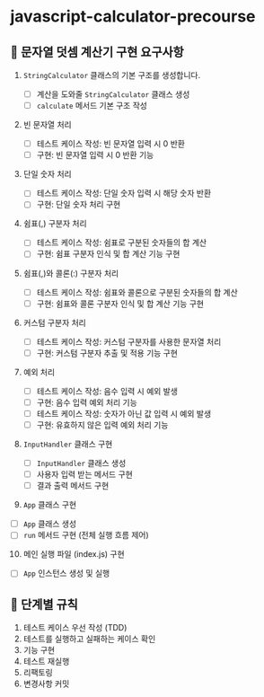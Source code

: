 # javascript-calculator-precourse

## 👀 문자열 덧셈 계산기 구현 요구사항

1. `StringCalculator` 클래스의 기본 구조를 생성합니다.

   - [ ] 계산을 도와줄 `StringCalculator` 클래스 생성
   - [ ] `calculate` 메서드 기본 구조 작성

2. 빈 문자열 처리

   - [ ] 테스트 케이스 작성: 빈 문자열 입력 시 0 반환
   - [ ] 구현: 빈 문자열 입력 시 0 반환 기능

3. 단일 숫자 처리

   - [ ] 테스트 케이스 작성: 단일 숫자 입력 시 해당 숫자 반환
   - [ ] 구현: 단일 숫자 처리 구현

4. 쉼표(,) 구분자 처리

   - [ ] 테스트 케이스 작성: 쉼표로 구분된 숫자들의 합 계산
   - [ ] 구현: 쉼표 구분자 인식 및 합 계산 기능 구현

5. 쉼표(,)와 콜론(:) 구분자 처리

   - [ ] 테스트 케이스 작성: 쉼표와 콜론으로 구분된 숫자들의 합 계산
   - [ ] 구현: 쉼표와 콜론 구분자 인식 및 합 계산 기능 구현

6. 커스텀 구분자 처리

   - [ ] 테스트 케이스 작성: 커스텀 구분자를 사용한 문자열 처리
   - [ ] 구현: 커스텀 구분자 추출 및 적용 기능 구현

7. 예외 처리

   - [ ] 테스트 케이스 작성: 음수 입력 시 예외 발생
   - [ ] 구현: 음수 입력 예외 처리 기능
   - [ ] 테스트 케이스 작성: 숫자가 아닌 값 입력 시 예외 발생
   - [ ] 구현: 유효하지 않은 입력 예외 처리 기능

8. `InputHandler` 클래스 구현

   - [ ] `InputHandler` 클래스 생성
   - [ ] 사용자 입력 받는 메서드 구현
   - [ ] 결과 출력 메서드 구현

9. `App` 클래스 구현

- [ ] `App` 클래스 생성
- [ ] `run` 메서드 구현 (전체 실행 흐름 제어)

10. 메인 실행 파일 (index.js) 구현

- [ ] `App` 인스턴스 생성 및 실행

## 👀 단계별 규칙

1. 테스트 케이스 우선 작성 (TDD)
2. 테스트를 실행하고 실패하는 케이스 확인
3. 기능 구현
4. 테스트 재실행
5. 리팩토링
6. 변경사항 커밋
